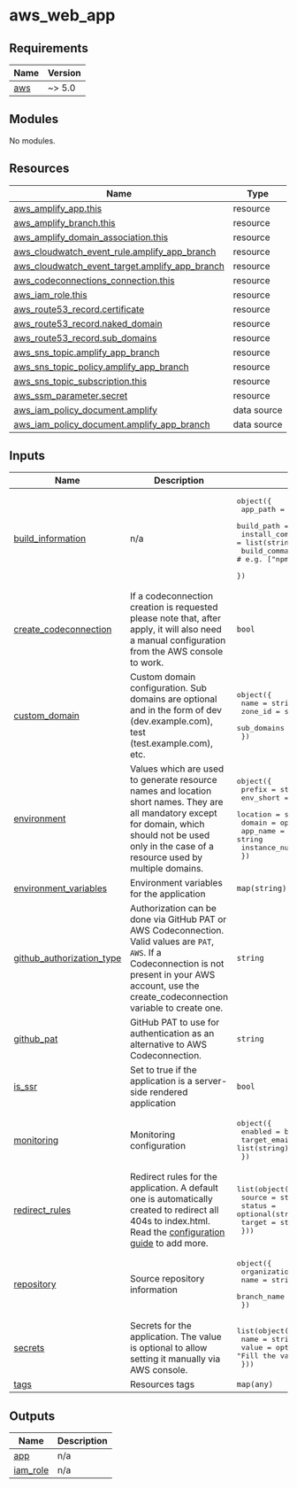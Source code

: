 # aws_web_app

<!-- BEGIN_TF_DOCS -->
## Requirements

| Name | Version |
|------|---------|
| <a name="requirement_aws"></a> [aws](#requirement\_aws) | ~> 5.0 |

## Modules

No modules.

## Resources

| Name | Type |
|------|------|
| [aws_amplify_app.this](https://registry.terraform.io/providers/hashicorp/aws/latest/docs/resources/amplify_app) | resource |
| [aws_amplify_branch.this](https://registry.terraform.io/providers/hashicorp/aws/latest/docs/resources/amplify_branch) | resource |
| [aws_amplify_domain_association.this](https://registry.terraform.io/providers/hashicorp/aws/latest/docs/resources/amplify_domain_association) | resource |
| [aws_cloudwatch_event_rule.amplify_app_branch](https://registry.terraform.io/providers/hashicorp/aws/latest/docs/resources/cloudwatch_event_rule) | resource |
| [aws_cloudwatch_event_target.amplify_app_branch](https://registry.terraform.io/providers/hashicorp/aws/latest/docs/resources/cloudwatch_event_target) | resource |
| [aws_codeconnections_connection.this](https://registry.terraform.io/providers/hashicorp/aws/latest/docs/resources/codeconnections_connection) | resource |
| [aws_iam_role.this](https://registry.terraform.io/providers/hashicorp/aws/latest/docs/resources/iam_role) | resource |
| [aws_route53_record.certificate](https://registry.terraform.io/providers/hashicorp/aws/latest/docs/resources/route53_record) | resource |
| [aws_route53_record.naked_domain](https://registry.terraform.io/providers/hashicorp/aws/latest/docs/resources/route53_record) | resource |
| [aws_route53_record.sub_domains](https://registry.terraform.io/providers/hashicorp/aws/latest/docs/resources/route53_record) | resource |
| [aws_sns_topic.amplify_app_branch](https://registry.terraform.io/providers/hashicorp/aws/latest/docs/resources/sns_topic) | resource |
| [aws_sns_topic_policy.amplify_app_branch](https://registry.terraform.io/providers/hashicorp/aws/latest/docs/resources/sns_topic_policy) | resource |
| [aws_sns_topic_subscription.this](https://registry.terraform.io/providers/hashicorp/aws/latest/docs/resources/sns_topic_subscription) | resource |
| [aws_ssm_parameter.secret](https://registry.terraform.io/providers/hashicorp/aws/latest/docs/resources/ssm_parameter) | resource |
| [aws_iam_policy_document.amplify](https://registry.terraform.io/providers/hashicorp/aws/latest/docs/data-sources/iam_policy_document) | data source |
| [aws_iam_policy_document.amplify_app_branch](https://registry.terraform.io/providers/hashicorp/aws/latest/docs/data-sources/iam_policy_document) | data source |

## Inputs

| Name | Description | Type | Default | Required |
|------|-------------|------|---------|:--------:|
| <a name="input_build_information"></a> [build\_information](#input\_build\_information) | n/a | <pre>object({<br/>    app_path         = string       # e.g. "apps/mywebsite"<br/>    build_path       = string       # e.g. "apps/mywebsite/.next"<br/>    install_commands = list(string) # e.g. ["npm install"]<br/>    build_commands   = list(string) # e.g. ["npm run compile", "npm run build -w mywebsite"]<br/>  })</pre> | n/a | yes |
| <a name="input_create_codeconnection"></a> [create\_codeconnection](#input\_create\_codeconnection) | If a codeconnection creation is requested please note that, after apply, it will also need a manual configuration from the AWS console to work. | `bool` | `false` | no |
| <a name="input_custom_domain"></a> [custom\_domain](#input\_custom\_domain) | Custom domain configuration. Sub domains are optional and in the form of dev (dev.example.com), test (test.example.com), etc. | <pre>object({<br/>    name        = string<br/>    zone_id     = string<br/>    sub_domains = optional(list(string), [])<br/>  })</pre> | `null` | no |
| <a name="input_environment"></a> [environment](#input\_environment) | Values which are used to generate resource names and location short names. They are all mandatory except for domain, which should not be used only in the case of a resource used by multiple domains. | <pre>object({<br/>    prefix          = string<br/>    env_short       = string<br/>    location        = string<br/>    domain          = optional(string)<br/>    app_name        = string<br/>    instance_number = string<br/>  })</pre> | n/a | yes |
| <a name="input_environment_variables"></a> [environment\_variables](#input\_environment\_variables) | Environment variables for the application | `map(string)` | `{}` | no |
| <a name="input_github_authorization_type"></a> [github\_authorization\_type](#input\_github\_authorization\_type) | Authorization can be done via GitHub PAT or AWS Codeconnection. Valid values are `PAT`, `AWS`. If a Codeconnection is not present in your AWS account, use the create\_codeconnection variable to create one. | `string` | n/a | yes |
| <a name="input_github_pat"></a> [github\_pat](#input\_github\_pat) | GitHub PAT to use for authentication as an alternative to AWS Codeconnection. | `string` | `null` | no |
| <a name="input_is_ssr"></a> [is\_ssr](#input\_is\_ssr) | Set to true if the application is a server-side rendered application | `bool` | `false` | no |
| <a name="input_monitoring"></a> [monitoring](#input\_monitoring) | Monitoring configuration | <pre>object({<br/>    enabled       = bool,<br/>    target_emails = list(string)<br/>  })</pre> | n/a | yes |
| <a name="input_redirect_rules"></a> [redirect\_rules](#input\_redirect\_rules) | Redirect rules for the application. A default one is automatically created to redirect all 404s to index.html. Read the [configuration guide](https://registry.terraform.io/providers/hashicorp/aws/latest/docs/resources/amplify_app#custom_rule-block) to add more. | <pre>list(object({<br/>    source = string<br/>    status = optional(string, null)<br/>    target = string<br/>  }))</pre> | `[]` | no |
| <a name="input_repository"></a> [repository](#input\_repository) | Source repository information | <pre>object({<br/>    organization = string<br/>    name         = string<br/>    branch_name  = string<br/>  })</pre> | n/a | yes |
| <a name="input_secrets"></a> [secrets](#input\_secrets) | Secrets for the application. The value is optional to allow setting it manually via AWS console. | <pre>list(object({<br/>    name  = string<br/>    value = optional(string, "Fill the value in the AWS console")<br/>  }))</pre> | `[]` | no |
| <a name="input_tags"></a> [tags](#input\_tags) | Resources tags | `map(any)` | n/a | yes |

## Outputs

| Name | Description |
|------|-------------|
| <a name="output_app"></a> [app](#output\_app) | n/a |
| <a name="output_iam_role"></a> [iam\_role](#output\_iam\_role) | n/a |
<!-- END_TF_DOCS -->
